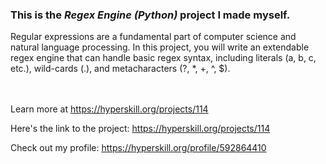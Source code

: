 ### This is the *Regex Engine (Python)* project I made myself.


<p>Regular expressions are a fundamental part of computer science and natural language processing. In this project, you will write an extendable regex engine that can handle basic regex syntax, including literals (a, b, c, etc.), wild-cards (.), and metacharacters (?, *, +, ^, $).</p><br/><br/>Learn more at <a href="https://hyperskill.org/projects/114?utm_source=ide&utm_medium=ide&utm_campaign=ide&utm_content=project-card">https://hyperskill.org/projects/114</a>

Here's the link to the project: https://hyperskill.org/projects/114

Check out my profile: https://hyperskill.org/profile/592864410
